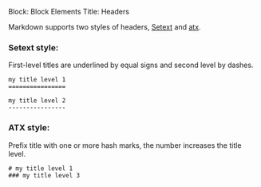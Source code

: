Block: Block Elements
Title: Headers

Markdown supports two styles of headers, [Setext](http://docutils.sourceforge.net/mirror/setext.html)
and [atx](http://www.aaronsw.com/2002/atx/).

### Setext style:

First-level titles are underlined by equal signs and second level by dashes.

    my title level 1
    ================

    my title level 2
    ----------------

### ATX style:

Prefix title with one or more hash marks, the number increases the title level.

    # my title level 1
    ### my title level 3

